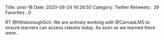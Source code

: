 Title: post-18
Date: 2020-08-24 14:26:50
Category: Twitter
Retweets : 29
Favorites : 0

RT @HillsboroughSch: We are actively working with @CanvasLMS to ensure learners can access classes today. As soon as we learned there were…